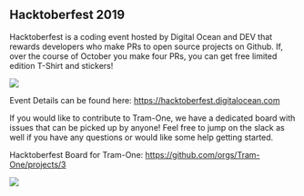 ## Hacktoberfest 2019

Hacktoberfest is a coding event hosted by Digital Ocean and DEV that rewards developers who make PRs to open source projects on Github. If, over the course of October you make four PRs, you can get free limited edition T-Shirt and stickers!

<img src="https://tram-one.io/images/hacktoberfest.png" />

Event Details can be found here: https://hacktoberfest.digitalocean.com

If you would like to contribute to Tram-One, we have a dedicated board with issues that can be picked up by anyone! Feel free to jump on the slack as well if you have any questions or would like some help getting started.

Hacktoberfest Board for Tram-One: https://github.com/orgs/Tram-One/projects/3

<a href="https://github.com/orgs/Tram-One/projects/3">
  <img src="https://tram-one.io/images/hacktoberfest-board.png" />
</a>
